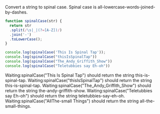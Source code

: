 Convert a string to spinal case. Spinal case is all-lowercase-words-joined-by-dashes.

```javascript
function spinalCase(str) {
  return str
  .split(/\s|_|(?=[A-Z])/)
  .join('-')
  .toLowerCase();
}

console.log(spinalCase('This Is Spinal Tap'));
console.log(spinalCase("thisIsSpinalTap"))
console.log(spinalCase("The_Andy_Griffith_Show"))
console.log(spinalCase("Teletubbies say Eh-oh"))
```

Waiting:spinalCase("This Is Spinal Tap") should return the string this-is-spinal-tap.
Waiting:spinalCase("thisIsSpinalTap") should return the string this-is-spinal-tap.
Waiting:spinalCase("The_Andy_Griffith_Show") should return the string the-andy-griffith-show.
Waiting:spinalCase("Teletubbies say Eh-oh") should return the string teletubbies-say-eh-oh.
Waiting:spinalCase("AllThe-small Things") should return the string all-the-small-things.

